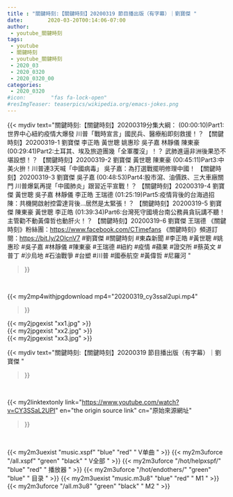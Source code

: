```yaml
---
title : "關鍵時刻:【關鍵時刻】20200319 節目播出版（有字幕）｜劉寶傑 "
date:        2020-03-20T00:14:06-07:00
author:
 - youtube_關鍵時刻
tags:
 - youtube
 - 關鍵時刻
 - youtube_關鍵時刻
 - 2020_03
 - 2020_0320
 - 2020_0320_00
categories:
 - 2020_0320
#icon:        "fas fa-lock-open"
#resImgTeaser: teaserpics/wikipedia.org/emacs-jokes.png
---
```


{{< mydiv text="關鍵時刻:【關鍵時刻】20200319分集大綱：  (00:00:10)Part1:世界中心紐約疫情大爆發 川普「戰時宣言」國民兵、醫療船即刻救援！？ 【關鍵時刻】20200319-1 劉寶傑 李正皓 黃世聰 姚惠珍 吳子嘉 林靜儀 陳東豪  (00:29:41)Part2:土耳其、埃及旅遊團幾「全軍覆沒」！？ 武肺進逼非洲後果恐不堪設想！？ 【關鍵時刻】20200319-2 劉寶傑 黃世聰 陳東豪  (00:45:11)Part3:中美火拚！川普連3天喊「中國病毒」 吳子嘉：為打選戰擺明修理中國！ 【關鍵時刻】20200319-3 劉寶傑 吳子嘉  (00:48:53)Part4:股市瀉、油價跌、三大車廠關門 川普爆氣再提「中國肺炎」跟習近平宣戰！？ 【關鍵時刻】20200319-4 劉寶傑 黃世聰 吳子嘉 林靜儀 李正皓 王瑞德  (01:25:19)Part5:疫情背後的台海過招 陳：共機開啟射控雷達背後…居然是太緊張！？ 【關鍵時刻】20200319-5 劉寶傑 陳東豪 黃世聰 李正皓  (01:39:34)Part6:台灣死守國境台南公務員貪玩講不聽！主管勸不動黃偉哲也動肝火！？ 【關鍵時刻】20200319-6 劉寶傑 王瑞德  《關鍵時刻》粉絲團：https://www.facebook.com/CTimefans 《關鍵時刻》頻道訂閱：https://bit.ly/2OlcnV7  #劉寶傑 #關鍵時刻 #東森新聞 #李正皓 #黃世聰 #姚惠珍 #吳子嘉 #林靜儀 #陳東豪 #王瑞德 #紐約 #疫情 #蘋果 #證交所  #蔡英文 #普丁 #沙烏地 #石油戰爭 #台塑 #川普 #國泰航空 #黃偉哲 #尼羅河 "
>}}
<br>


{{< my2mp4withjpgdownload mp4="20200319_cy3ssal2upi.mp4"
>}}

{{< my2jpgexist "xx1.jpg" >}}<br>
{{< my2jpgexist "xx2.jpg" >}}<br>
{{< my2jpgexist "xx3.jpg" >}}<br>



{{< mydiv text="關鍵時刻:【關鍵時刻】20200319 節目播出版（有字幕）｜劉寶傑 "
>}}
<br>

{{< my2linktextonly link="https://www.youtube.com/watch?v=CY3SSaL2UPI"
en="the origin source link" cn="原始來源網址"
>}}


<br>

{{< my2m3uexist "music.xspf"        "blue"   "red"    " V单曲 " >}} {{< my2m3uforce "/all.xspf"         "green"  "black"  " V全部 " >}} {{< my2m3uforce "/hot/helpxspf/"    "blue"   "red"    " 播放器 " >}} {{< my2m3uforce "/hot/endothers/"   "green"  "blue"   " 目录 " >}} {{< my2m3uexist "music.m3u8"        "blue"   "red"    " M1 " >}} {{< my2m3uforce "/all.m3u8"         "green"  "black"  " M2 " >}} 
